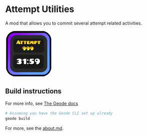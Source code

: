 # Attempt Utilities
A mod that allows you to commit several attempt related activities.

<img src="logo.png" width="150" alt="the mod's logo" />

## Build instructions
For more info, see [The Geode docs](https://docs.geode-sdk.org/getting-started/create-mod#build)
```sh
# Assuming you have the Geode CLI set up already
geode build
```

For more, see the [about.md](/about.md).
